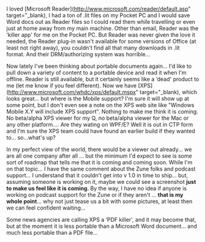 I loved [Microsoft Reader](http://www.microsoft.com/reader/default.asp" target="_blank), I had a ton of .lit files on my Pocket PC and I would save Word docs out as Reader files so I could read them while travelling or even just at home away from my main machine. Other than email, Reader was the &#8216;killer app' for me on the Pocket PC. But Reader was never given the love it needed, the Reader plug-in wasn't available for some versions of Office (at least not right away), you couldn't find all that many downloads in .lit format. And their DRM/authorizing system was horrible...

Now lately I've been thinking about portable documents again... I'd like to pull down a variety of content to a portable device and read it when I'm offline. Reader is still available, but it certainly seems like a &#8216;dead' product to me (let me know if you feel different). Now we have [XPS](http://www.microsoft.com/whdc/xps/default.mspx" target="_blank), which looks great... but where is the Mobile support? I'm sure it will show up at some point, but I don't even see a note on the XPS web site like "Windows Mobile X.Y will include XPS support". Nothing to make me think it is coming. No beta/alpha XPS viewer for my Q, no beta/alpha viewer for the Mac or any other platform.... Are they wating on WPF/E? Well it is out in CTP form and I'm sure the XPS team could have found an earlier build if they wanted to... so...what's up?

In my perfect view of the world, there would be a viewer out already... we are all one company after all ... but the minimum I'd expect to see is some sort of roadmap that tells me that it is coming and coming soon. While I'm on that topic... I have the same comment about the Zune folks and podcast support... I understand that it couldn't get into v 1.0 in time to ship... but, assuming someone is working on it, maybe we could see a screenshot **just to make us feel like it is coming**. By the way, I have no idea if anyone is working on podcast support for the Zune or if they aren't ... **that is my whole point**... why not just tease us a bit with some pictures, at least then we can feel confident waiting...

Some news agencies are calling XPS a &#8216;PDF killer', and it may become that, but at the moment it is less portable than a Microsoft Word document... and much less portable than a PDF file...